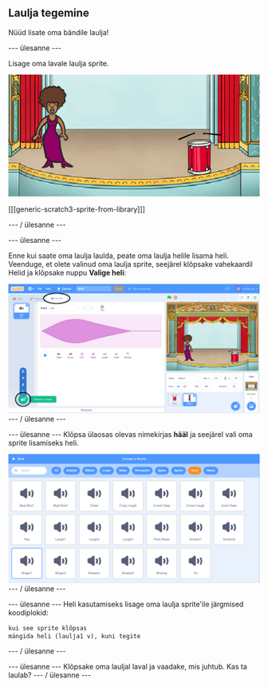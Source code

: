 ## Laulja tegemine

Nüüd lisate oma bändile laulja!

\--- ülesanne \---

Lisage oma lavale laulja sprite.

![ekraanipilt](images/band-singer-mic.png)

[[[generic-scratch3-sprite-from-library]]]

\--- / ülesanne \---

\--- ülesanne \---

Enne kui saate oma laulja laulda, peate oma laulja helile lisama heli. Veenduge, et olete valinud oma laulja sprite, seejärel klõpsake vahekaardil Helid ja klõpsake nuppu **Valige heli**:

![ekraanipilt](images/band-import-sound-annotated.png) \--- / ülesanne \---

\--- ülesanne \--- Klõpsa ülaosas olevas nimekirjas **hääl** ja seejärel vali oma sprite lisamiseks heli.

![ekraanipilt](images/band-choose-sound.png) \--- / ülesanne \---

\--- ülesanne \--- Heli kasutamiseks lisage oma laulja sprite'ile järgmised koodiplokid:

```blocks3
kui see sprite klõpsas
mängida heli (laulja1 v), kuni tegite
```

\--- / ülesanne \---

\--- ülesanne \--- Klõpsake oma lauljal laval ja vaadake, mis juhtub. Kas ta laulab? \--- / ülesanne \---